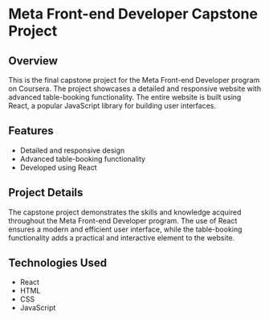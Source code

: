 # Meta Front-end Developer Capstone Project

## Overview

This is the final capstone project for the Meta Front-end Developer program on Coursera. The project showcases a detailed and responsive website with advanced table-booking functionality. The entire website is built using React, a popular JavaScript library for building user interfaces.

## Features

- Detailed and responsive design
- Advanced table-booking functionality
- Developed using React

## Project Details

The capstone project demonstrates the skills and knowledge acquired throughout the Meta Front-end Developer program. The use of React ensures a modern and efficient user interface, while the table-booking functionality adds a practical and interactive element to the website.

## Technologies Used

- React
- HTML
- CSS
- JavaScript
